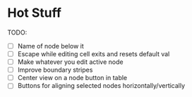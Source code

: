# Hot Stuff

TODO:
- [ ] Name of node below it
- [ ] Escape while editing cell exits and resets default val
- [ ] Make whatever you edit active node
- [ ] Improve boundary stripes
- [ ] Center view on a node button in table
- [ ] Buttons for aligning selected nodes horizontally/vertically
